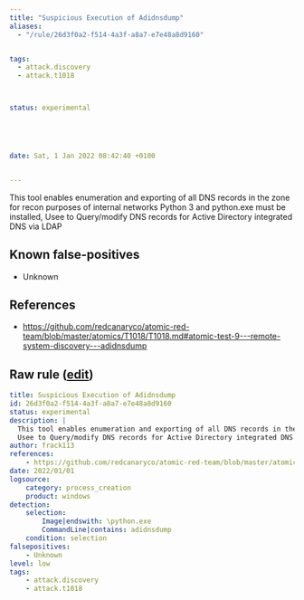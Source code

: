 ```yaml
---
title: "Suspicious Execution of Adidnsdump"
aliases:
  - "/rule/26d3f0a2-f514-4a3f-a8a7-e7e48a8d9160"


tags:
  - attack.discovery
  - attack.t1018



status: experimental





date: Sat, 1 Jan 2022 08:42:40 +0100


---
```


This tool enables enumeration and exporting of all DNS records in the zone for recon purposes of internal networks Python 3 and python.exe must be installed,
Usee to Query/modify DNS records for Active Directory integrated DNS via LDAP


<!--more-->


## Known false-positives

* Unknown



## References

* https://github.com/redcanaryco/atomic-red-team/blob/master/atomics/T1018/T1018.md#atomic-test-9---remote-system-discovery---adidnsdump


## Raw rule ([edit](https://github.com/SigmaHQ/sigma/edit/master/rules/windows/process_creation/proc_creation_win_susp_adidnsdump.yml))
```yaml
title: Suspicious Execution of Adidnsdump 
id: 26d3f0a2-f514-4a3f-a8a7-e7e48a8d9160
status: experimental
description: |
  This tool enables enumeration and exporting of all DNS records in the zone for recon purposes of internal networks Python 3 and python.exe must be installed,
  Usee to Query/modify DNS records for Active Directory integrated DNS via LDAP
author: frack113
references:
    - https://github.com/redcanaryco/atomic-red-team/blob/master/atomics/T1018/T1018.md#atomic-test-9---remote-system-discovery---adidnsdump
date: 2022/01/01
logsource:
    category: process_creation
    product: windows
detection:
    selection:
        Image|endswith: \python.exe
        CommandLine|contains: adidnsdump
    condition: selection
falsepositives:
    - Unknown
level: low
tags:
    - attack.discovery
    - attack.t1018

```
